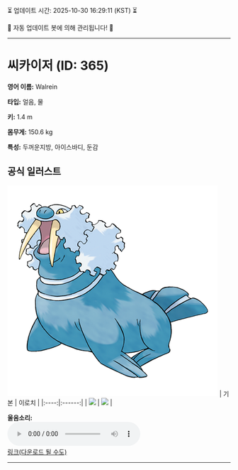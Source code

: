 
⏳ 업데이트 시간: 2025-10-30 16:29:11 (KST) ⏳

🤖 자동 업데이트 봇에 의해 관리됩니다! 🤖

---

# 씨카이저 (ID: 365)
**영어 이름:** Walrein

**타입:** 얼음, 물

**키:** 1.4 m

**몸무게:** 150.6 kg

**특성:** 두꺼운지방, 아이스바디, 둔감

## 공식 일러스트
![](https://raw.githubusercontent.com/PokeAPI/sprites/master/sprites/pokemon/other/official-artwork/365.png)
| 기본 | 이로치 |
|:----:|:------:|
| <img src="http://play.pokemonshowdown.com/sprites/ani/walrein.gif" width="200"> | <img src="http://play.pokemonshowdown.com/sprites/ani-shiny/walrein.gif" width="200"> |

**울음소리:**<br><audio controls src="https://raw.githubusercontent.com/PokeAPI/cries/main/cries/pokemon/latest/365.ogg"></audio><br> [링크(다운로드 될 수도)](https://raw.githubusercontent.com/PokeAPI/cries/main/cries/pokemon/latest/365.ogg)


---
